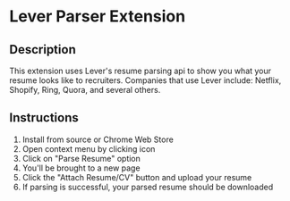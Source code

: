 # Lever Parser Extension

## Description

This extension uses Lever's resume parsing api to show you what your resume looks like to recruiters.
Companies that use Lever include: Netflix, Shopify, Ring, Quora, and several others.

## Instructions

1. Install from source or Chrome Web Store
2. Open context menu by clicking icon
3. Click on "Parse Resume" option
4. You'll be brought to a new page
5. Click the "Attach Resume/CV" button and upload your resume
6. If parsing is successful, your parsed resume should be downloaded
